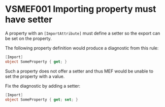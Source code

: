 # VSMEF001 Importing property must have setter

A property with an `[ImportAttribute]` must define a setter so the export can be set on the property.

The following property definition would produce a diagnostic from this rule:

```cs
[Import]
object SomeProperty { get; }
```

Such a property does not offer a setter and thus MEF would be unable to set the property with a value.

Fix the diagnostic by adding a setter:

```cs
[Import]
object SomeProperty { get; set; }
```
